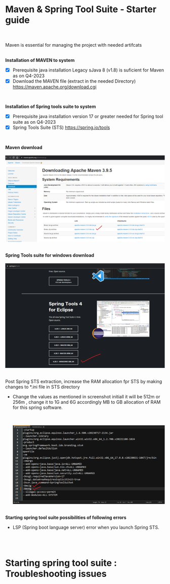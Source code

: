 # Maven & Spring Tool Suite - Starter guide

</br>
</br>
Maven is essential for managing the project with needed artifcats 
</br>
</br>

**Installation of MAVEN to system**

- [X] Prerequisite java installation Legacy sJava 8 (v1.8) is suficient for Maven as on Q4-2023 
- [X] Download the MAVEN file (extract in the needed Directory) https://maven.apache.org/download.cgi

</br>

**Installation of Spring tools suite to system**

- [X] Prerequisite java installation version 17 or greater needed for Spring tool suite as on Q4-2023 
- [X] Spring Tools Suite (STS) https://spring.io/tools

</br>

**Maven download**
   </br>
   </br>
    <img src="./files/1-maven.png" >
   </br>
   </br>
   
**Spring Tools suite for windows download**
   </br>
   </br>
    <img src="./files/2-sts.png" >
   </br>
   </br>
   
Post Spring STS extraction, increase the RAM allocation fpr STS by making changes to *.ini file in STS directory

- Change the values as mentioned in screenshot initiall it will be 512m or 256m , change it to 1G and 6G accordingly MB to GB allocation of RAM for this spring software.

   </br>
   </br>
    <img src="./files/3-sts.png" >
   </br>
   </br>

**Starting spring tool suite possibilities of following errors**

- LSP (Spring boot language server) error when you launch Spring STS.

   </br>
   </br>

# Starting spring tool suite : Troubleshooting issues
